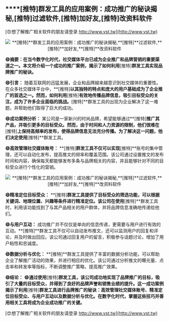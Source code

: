## ****[推特]**群发工具的应用案例：成功推广的秘诀揭秘,**[推特]**过滤软件,**[推特]**加好友,**[推特]**改资料软件**

[😍想了解推广相关软件的朋友请登录 http://www.vst.tw](http://www.vst.tw)

 <center><img src="https://vst.tw/MP4/tuiguang/png/8.png" alt="**[推特]**群发工具的应用案例：成功推广的秘诀揭秘,**[推特]**过滤软件,**[推特]**加好友,**[推特]**改资料软件"></center>

**😄摘要：在当今数字化时代，社交媒体平台已成为企业推广和品牌营销的重要渠道之一。本文将介绍一个成功的推广案例，揭示了如何利用**[推特]**群发工具实现品牌推广的秘诀。**

**😄引言：**
随着互联网的迅猛发展，企业和品牌越来越意识到社交媒体的重要性。在众多社交媒体平台中，**[推特]**以其独特的特点和庞大的用户基础成为了企业推广的首选之一。然而，如何利用**[推特]**有效地传播品牌信息，吸引目标受众的关注，成为了许多企业面临的挑战。**[推特]**群发工具的出现为企业解决了这一难题，并帮助他们取得了巨大的成功。

**😄成功案例分析：**
某公司是一家新兴的时尚品牌，希望能够通过**[推特]**推广其产品，并吸引更多的目标受众。然而，由于时间和人力资源的限制，他们很难在**[推特]**上保持高频率的发布，使得品牌信息无法充分传播。为了解决这一问题，他们决定使用**[推特]**群发工具。

**😄高效管理社交媒体账号：**
**[推特]**群发工具不仅可以实现**[推特]**账号的集中管理，还可以自动化发布，提高推文的频率和覆盖范围。该公司通过设置推文的发布时间和内容，确保每天都能够发布多条与品牌相关的内容，并且能够针对不同的目标受众进行个性化的营销。

 <center><img src="https://vst.tw/MP4/tuiguang/png/7.png" alt="**[推特]**群发工具的应用案例：成功推广的秘诀揭秘,**[推特]**过滤软件,**[推特]**加好友,**[推特]**改资料软件"></center>

**😄精准定位目标受众：**
**[推特]**群发工具提供了目标受众的筛选功能，可以根据关键词、地理位置、兴趣等条件进行精准定位。该公司在使用**[推特]**群发工具时，利用该功能找到了与其产品相关的用户群体，并将品牌信息准确地传递给他们。

**😄与用户互动：**
成功推广并不仅仅是单向的信息传递，更需要与用户进行有效的互动。**[推特]**群发工具不仅可以自动发布推文，还可以监测用户的回复和评论，并及时做出回应。该公司通过回复用户的留言，积极参与话题讨论，增加了用户粘性和忠诚度。

**😄数据分析与优化：**
**[推特]**群发工具提供了丰富的数据分析功能，可以帮助企业了解推广活动的效果，并进行相应的优化。该公司通过分析推文的曝光量、点击率和转发率等指标，不断调整推广策略，提高推广效果。

**😄结论：**
**😄通过使用**[推特]**群发工具，该公司成功地实现了品牌推广的目标，吸引了大量的目标受众，并得到了良好的品牌声誉和销售业绩的提升。这一成功案例揭示了利用**[推特]**群发工具进行品牌推广的秘诀：高效管理社交媒体账号、精准定位目标受众、与用户互动以及数据分析与优化。在数字化时代，掌握这些技巧并善用相关工具将成为企业成功推广的关键。**

[😍想了解推广相关软件的朋友请登录 http://www.vst.tw](http://www.vst.tw)



